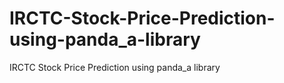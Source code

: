 # IRCTC-Stock-Price-Prediction-using-panda_a-library
IRCTC Stock Price Prediction using panda_a library
